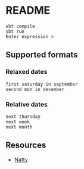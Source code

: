 # README

```
sbt compile
sbt run
Enter expression >
```

## Supported formats

### Relaxed dates

```
first saturday in september
second mon in december
```

### Relative dates

```
next thursday
next week
next month
```

## Resources

- [Natty](http://natty.joestelmach.com/)
